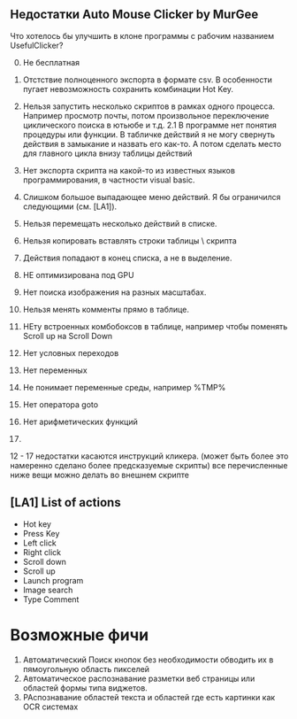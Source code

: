 ## Недостатки Auto Mouse Clicker by MurGee

Что хотелось бы улучшить в клоне программы с рабочим названием UsefulClicker?

0. Не бесплатная
1. Отстствие полноценного экспорта в формате csv.
В особенности пугает невозможность сохранить комбинации Hot Key.
2. Нельзя запустить несколько скриптов в рамках одного процесса.
Например просмотр почты, потом произвольное переключение циклического поиска в ютьюбе и т.д.
2.1 В программе нет понятия процедуры или функции. 
В табличке действий я не могу свернуть действия в замыкание и назвать его как-то.
А потом сделать место для главного цикла внизу таблицы действий

3. Нет экспорта скрипта на какой-то из известных языков программирования, в частности 
visual basic.
4. Слишком большое выпадающее меню действий. Я бы ограничился следующими (см. [LA1]).
5. Нельзя перемещать несколько действий в списке. 
6. Нельзя копировать вставлять строки таблицы \ скрипта
7. Действия попадают в конец списка, а не в выделение.
8. НЕ оптимизирована под GPU
9. Нет поиска изображения на разных масштабах. 
10. Нельзя менять комменты прямо в таблице.
11. НЕту встроенных комбобоксов в таблице, например чтобы поменять Scroll up на Scroll Down 
12. Нет условных переходов 
13. Нет переменных 
14. Не понимает переменные среды, например %TMP%
15. Нет оператора goto
16. Нет арифметических функций
17.
12 - 17 недостатки касаются инструкций кликера.
(может быть более это намеренно сделано более предсказуемые скрипты)
все перечисленные ниже вещи можно делать во внешнем скрипте


[LA1] List of actions
--------------------------------
* Hot key
* Press Key
* Left click
* Right click
* Scroll down
* Scroll up
* Launch program
* Image search
* Type Comment

# Возможные фичи 
1. Автоматический Поиск кнопок без необходимости обводить их в пямоугольную область пикселей
2. Автоматическое распознавание разметки веб страницы или областей формы типа виджетов.
3. РАспознавание областей текста и областей где есть картинки как OCR системах
